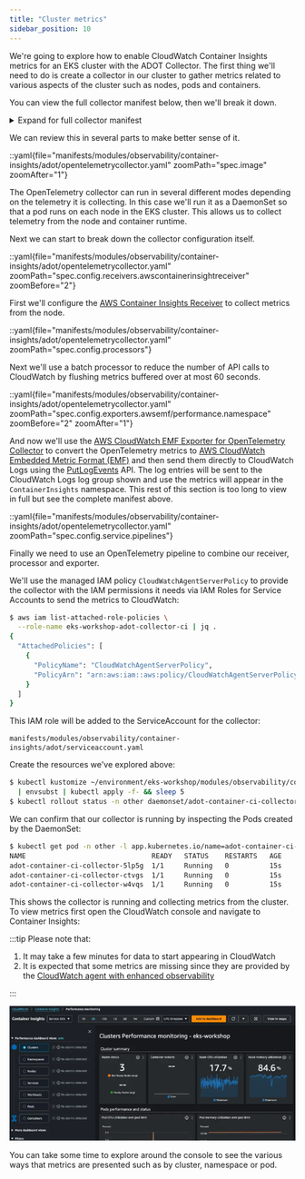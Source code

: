 ```yaml
---
title: "Cluster metrics"
sidebar_position: 10
---
```


We're going to explore how to enable CloudWatch Container Insights metrics for an EKS cluster with the ADOT Collector. The first thing we'll need to do is create a collector in our cluster to gather metrics related to various aspects of the cluster such as nodes, pods and containers.

You can view the full collector manifest below, then we'll break it down.

<details>
  <summary>Expand for full collector manifest</summary>

::yaml{file="manifests/modules/observability/container-insights/adot/opentelemetrycollector.yaml"}

</details>

We can review this in several parts to make better sense of it.

::yaml{file="manifests/modules/observability/container-insights/adot/opentelemetrycollector.yaml" zoomPath="spec.image" zoomAfter="1"}

The OpenTelemetry collector can run in several different modes depending on the telemetry it is collecting. In this case we'll run it as a DaemonSet so that a pod runs on each node in the EKS cluster. This allows us to collect telemetry from the node and container runtime.

Next we can start to break down the collector configuration itself.

::yaml{file="manifests/modules/observability/container-insights/adot/opentelemetrycollector.yaml" zoomPath="spec.config.receivers.awscontainerinsightreceiver" zoomBefore="2"}

First we'll configure the [AWS Container Insights Receiver](https://github.com/open-telemetry/opentelemetry-collector-contrib/blob/9da7fea0097b991b771e0999bc4cd930edb221e2/receiver/awscontainerinsightreceiver/README.md) to collect metrics from the node.

::yaml{file="manifests/modules/observability/container-insights/adot/opentelemetrycollector.yaml" zoomPath="spec.config.processors"}

Next we'll use a batch processor to reduce the number of API calls to CloudWatch by flushing metrics buffered over at most 60 seconds.

::yaml{file="manifests/modules/observability/container-insights/adot/opentelemetrycollector.yaml" zoomPath="spec.config.exporters.awsemf/performance.namespace" zoomBefore="2" zoomAfter="1"}

And now we'll use the [AWS CloudWatch EMF Exporter for OpenTelemetry Collector](https://github.com/open-telemetry/opentelemetry-collector-contrib/blob/main/exporter/awsemfexporter/README.md) to convert the OpenTelemetry metrics to [AWS CloudWatch Embedded Metric Format (EMF)](https://docs.aws.amazon.com/AmazonCloudWatch/latest/monitoring/CloudWatch_Embedded_Metric_Format_Specification.html) and then send them directly to CloudWatch Logs using the [PutLogEvents](https://docs.aws.amazon.com/AmazonCloudWatchLogs/latest/APIReference/API_PutLogEvents.html) API. The log entries will be sent to the CloudWatch Logs log group shown and use the metrics will appear in the `ContainerInsights` namespace. This rest of this section is too long to view in full but see the complete manifest above.

::yaml{file="manifests/modules/observability/container-insights/adot/opentelemetrycollector.yaml" zoomPath="spec.config.service.pipelines"}

Finally we need to use an OpenTelemetry pipeline to combine our receiver, processor and exporter.

We'll use the managed IAM policy `CloudWatchAgentServerPolicy` to provide the collector with the IAM permissions it needs via IAM Roles for Service Accounts to send the metrics to CloudWatch:

```bash
$ aws iam list-attached-role-policies \
  --role-name eks-workshop-adot-collector-ci | jq .
{
  "AttachedPolicies": [
    {
      "PolicyName": "CloudWatchAgentServerPolicy",
      "PolicyArn": "arn:aws:iam::aws:policy/CloudWatchAgentServerPolicy"
    }
  ]
}
```

This IAM role will be added to the ServiceAccount for the collector:

```file
manifests/modules/observability/container-insights/adot/serviceaccount.yaml
```

Create the resources we've explored above:

```bash
$ kubectl kustomize ~/environment/eks-workshop/modules/observability/container-insights/adot \
  | envsubst | kubectl apply -f- && sleep 5
$ kubectl rollout status -n other daemonset/adot-container-ci-collector --timeout=120s
```

We can confirm that our collector is running by inspecting the Pods created by the DaemonSet:

```bash hook=metrics
$ kubectl get pod -n other -l app.kubernetes.io/name=adot-container-ci-collector
NAME                               READY   STATUS    RESTARTS   AGE
adot-container-ci-collector-5lp5g  1/1     Running   0          15s
adot-container-ci-collector-ctvgs  1/1     Running   0          15s
adot-container-ci-collector-w4vqs  1/1     Running   0          15s
```

This shows the collector is running and collecting metrics from the cluster. To view metrics first open the CloudWatch console and navigate to Container Insights:

:::tip
Please note that:

1. It may take a few minutes for data to start appearing in CloudWatch
2. It is expected that some metrics are missing since they are provided by the [CloudWatch agent with enhanced observability](https://docs.aws.amazon.com/AmazonCloudWatch/latest/monitoring/Container-Insights-EKS-agent.html)

:::

<ConsoleButton url="https://console.aws.amazon.com/cloudwatch/home#container-insights:performance/EKS:Cluster?~(query~(controls~(CW*3a*3aEKS.cluster~(~'eks-workshop)))~context~())" service="cloudwatch" label="Open CloudWatch console"/>

![ContainerInsightsConsole](./assets/container-insights-metrics-console.webp)

You can take some time to explore around the console to see the various ways that metrics are presented such as by cluster, namespace or pod.
